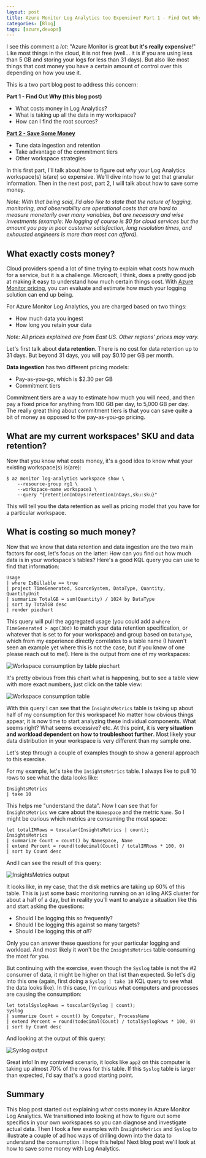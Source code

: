 ```yaml
---
layout: post
title: Azure Monitor Log Analytics too Expensive? Part 1 - Find Out Why
categories: [Blog]
tags: [azure,devops]
---
```


I see this comment a *lot*: "Azure Monitor is great **but it's really expensive**!" Like most things in the cloud, it is not free (well... it is if you are using less than 5 GB and storing your logs for less than 31 days). But also like most things that cost money you have a certain amount of control over this depending on how you use it.

This is a two part blog post to address this concern:

**Part 1 - Find Out Why (this blog post)**
- What costs money in Log Analytics?
- What is taking up all the data in my workspace?
- How can I find the root sources?

**[Part 2 - Save Some Money](https://trstringer.com/log-analytics-expensive-part-2-save/)**
- Tune data ingestion and retention
- Take advantage of the commitment tiers
- Other workspace strategies

In this first part, I'll talk about how to figure out *why* your Log Analytics workspace(s) is(are) so expensive. We'll dive into how to get that granular information. Then in the next post, part 2, I will talk about how to save some money.

*Note: With that being said, I'd also like to state that the nature of logging, monitoring, and observability are operational costs that are hard to measure monetarily over many variables, but are necessary and wise investments (example: No logging of course is $0 for cloud services but the amount you pay in poor customer satisfaction, long resolution times, and exhausted engineers is more than most can afford).*

## What exactly costs money?

Cloud providers spend a lot of time trying to explain what costs how much for a service, but it is a challenge. Microsoft, I think, does a pretty good job at making it easy to understand how much certain things cost. With [Azure Monitor pricing](https://azure.microsoft.com/en-us/pricing/details/monitor/), you can evaluate and estimate how much your logging solution can end up being.

For Azure Monitor Log Analytics, you are charged based on two things:

- How much data you ingest
- How long you retain your data

*Note: All prices explained are from East US. Other regions' prices may vary.*

Let's first talk about **data retention**. There is no cost for data retention up to 31 days. But beyond 31 days, you will pay $0.10 per GB per month.

**Data ingestion** has two different pricing models:

- Pay-as-you-go, which is $2.30	per GB
- Commitment tiers

Commitment tiers are a way to estimate how much you will need, and then pay a fixed price for anything from 100 GB per day, to 5,000 GB per day. The really great thing about commitment tiers is that you can save quite a bit of money as opposed to the pay-as-you-go pricing.

## What are my current workspaces' SKU and data retention?

Now that you know what costs money, it's a good idea to know what your existing workspace(s) is(are):

```
$ az monitor log-analytics workspace show \
    --resource-group rg1 \
    --workspace-name workspace1 \
    --query "{retentionInDays:retentionInDays,sku:sku}"
```

This will tell you the data retention as well as pricing model that you have for a particular workspace.

## What is costing so much money?

Now that we know that data retention and data ingestion are the two main factors for cost, let's focus on the latter: How can you find out how much data is in your workspace's tables? Here's a good KQL query you can use to find that information:

```
Usage
| where IsBillable == true
| project TimeGenerated, SourceSystem, DataType, Quantity, QuantityUnit
| summarize TotalGB = sum(Quantity) / 1024 by DataType
| sort by TotalGB desc
| render piechart
```

This query will pull the aggregated usage (you could add a `where TimeGenerated > ago(30d)` to match your data retention specification, or whatever that is set to for your workspace) and group based on `DataType`, which from my experience directly correlates to a table name (I haven't seen an example yet where this is not the case, but if you know of one please reach out to me!). Here is the output from one of my workspaces:

![Workspace consumption by table piechart](../images/log-analytics-expensive1-usage-piechart.png)

It's pretty obvious from this chart what is happening, but to see a table view with more exact numbers, just click on the table view:

![Workspace consumption table](../images/log-analytics-expensive2-usage-table.png)

With this query I can see that the `InsightsMetrics` table is taking up about half of my consumption for this workspace! No matter how obvious things appear, it is now time to start analyzing these individual components. What seems right? What seems excessive? etc. At this point, it is **very situation and workload dependent on how to troubleshoot further**. Most likely your data distribution in your workspace is very different than my sample one.

Let's step through a couple of examples though to show a general approach to this exercise.

For my example, let's take the `InsightsMetrics` table. I always like to pull 10 rows to see what the data looks like:

```
InsightsMetrics
| take 10
```

This helps me "understand the data". Now I can see that for `InsightsMetrics` we care about the `Namespace` and the metric `Name`. So I might be curious which metrics are consuming the most space:

```
let totalIMRows = toscalar(InsightsMetrics | count);
InsightsMetrics
| summarize Count = count() by Namespace, Name
| extend Percent = round(todecimal(Count) / totalIMRows * 100, 0)
| sort by Count desc
```

And I can see the result of this query:

![InsightsMetrics output](../images/log-analytics-expensive4-insightsmetrics.png)

It looks like, in my case, that the disk metrics are taking up 60% of this table. This is just some basic monitoring running on an idling AKS cluster for about a half of a day, but in reality you'll want to analyze a situation like this and start asking the questions:

- Should I be logging this so frequently?
- Should I be logging this against so many targets?
- Should I be logging this *at all*?

Only you can answer these questions for your particular logging and workload. And most likely it won't be the `InsightsMetrics` table consuming the most for you.

But continuing with the exercise, even though the `Syslog` table is not the #2 consumer of data, it might be higher on that list than expected. So let's dig into this one (again, first doing a `Syslog | take 10` KQL query to see what the data looks like). In this case, I'm curious what computers and processes are causing the consumption:

```
let totalSyslogRows = toscalar(Syslog | count);
Syslog
| summarize Count = count() by Computer, ProcessName
| extend Percent = round(todecimal(Count) / totalSyslogRows * 100, 0)
| sort by Count desc
```

And looking at the output of this query:

![Syslog output](../images/log-analytics-expensive3-syslog.png)

Great info! In my contrived scenario, it looks like `app2` on this computer is taking up almost 70% of the rows for this table. If this `Syslog` table is larger than expected, I'd say that's a good starting point.

## Summary

This blog post started out explaining *what* costs money in Azure Monitor Log Analytics. We transitioned into looking at how to figure out some specifics in your own workspaces so you can diagnose and investigate actual data. Then I took a few examples with `InsightsMetrics` and `Syslog` to illustrate a couple of ad hoc ways of drilling down into the data to understand the consumption. I hope this helps! Next blog post we'll look at how to save some money with Log Analytics.
